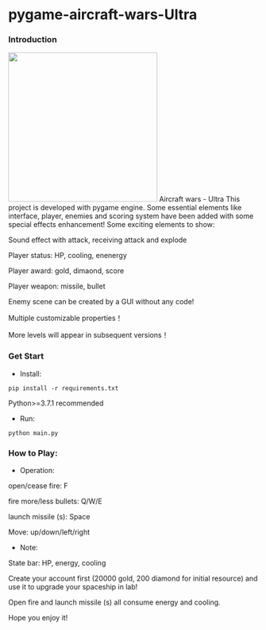 # pygame-aircraft-wars-Ultra
### Introduction
<img src="https://github.com/gitouni/pygame-aircraft-wars-Ultra/blob/a777c40a73c9d66d4d67f5e8e8d95e7cd44297b7/screenshots/ex1.jpg" width="300px">
Aircraft wars - Ultra This project is developed with pygame engine. Some essential elements like interface, player, enemies and scoring system have been added with some special effects enhancement! Some exciting elements to show:

Sound effect with attack, receiving attack and explode

Player status: HP, cooling, enenergy

Player award: gold, dimaond, score

Player weapon: missile, bullet

Enemy scene can be created by a GUI without any code!

Multiple customizable properties！

More levels will appear in subsequent versions！
### Get Start
* Install:

`pip install -r requirements.txt`

Python>=3.7.1 recommended
* Run:

`python main.py`

### How to Play:
* Operation:

open/cease fire: F

fire more/less bullets: Q/W/E

launch missile (s): Space

Move: up/down/left/right
* Note:

State bar: HP, energy, cooling

Create your account first (20000 gold, 200 diamond for initial resource) and use it to upgrade your spaceship in lab!

Open fire and launch missile (s) all consume energy and cooling.

Hope you enjoy it!
